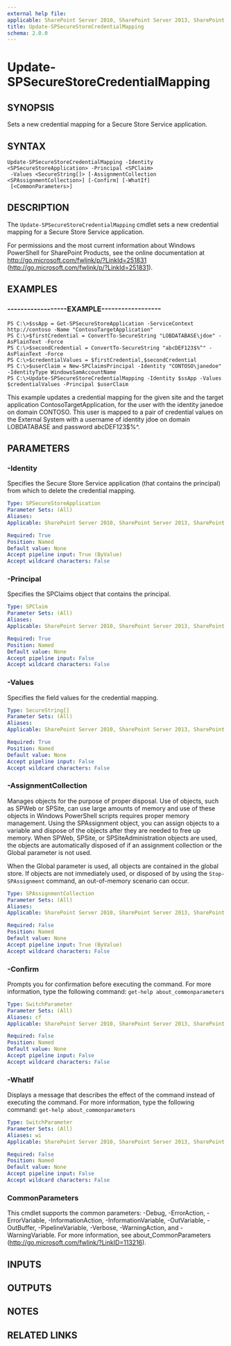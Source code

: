 ```yaml
---
external help file: 
applicable: SharePoint Server 2010, SharePoint Server 2013, SharePoint Server 2016, SharePoint Server 2019
title: Update-SPSecureStoreCredentialMapping
schema: 2.0.0
---
```


# Update-SPSecureStoreCredentialMapping

## SYNOPSIS
Sets a new credential mapping for a Secure Store Service application.

## SYNTAX

```
Update-SPSecureStoreCredentialMapping -Identity <SPSecureStoreApplication> -Principal <SPClaim>
 -Values <SecureString[]> [-AssignmentCollection <SPAssignmentCollection>] [-Confirm] [-WhatIf]
 [<CommonParameters>]
```

## DESCRIPTION
The `Update-SPSecureStoreCredentialMapping` cmdlet sets a new credential mapping for a Secure Store Service application.

For permissions and the most current information about Windows PowerShell for SharePoint Products, see the online documentation at http://go.microsoft.com/fwlink/p/?LinkId=251831 (http://go.microsoft.com/fwlink/p/?LinkId=251831).

## EXAMPLES

### ------------------EXAMPLE------------------
```
PS C:\>$ssApp = Get-SPSecureStoreApplication -ServiceContext http://contoso -Name "ContosoTargetApplication"
PS C:\>$firstCredential = ConvertTo-SecureString "LOBDATABASE\jdoe" -AsPlainText -Force
PS C:\>$secondCredential = ConvertTo-SecureString "abcDEF123$%^" -AsPlainText -Force
PS C:\>$credentialValues = $firstCredential,$secondCredential
PS C:\>$userClaim = New-SPClaimsPrincipal -Identity "CONTOSO\janedoe" -IdentityType WindowsSamAccountName
PS C:\>Update-SPSecureStoreCredentialMapping -Identity $ssApp -Values $credentialValues -Principal $userClaim
```

This example updates a credential mapping for the given site and the target application ContosoTargetApplication, for the user with the identity janedoe on domain CONTOSO.
This user is mapped to a pair of credential values on the External System with a username of identity jdoe on domain LOBDATABASE and password abcDEF123$%^.

## PARAMETERS

### -Identity
Specifies the Secure Store Service application (that contains the principal) from which to delete the credential mapping.

```yaml
Type: SPSecureStoreApplication
Parameter Sets: (All)
Aliases: 
Applicable: SharePoint Server 2010, SharePoint Server 2013, SharePoint Server 2016, SharePoint Server 2019

Required: True
Position: Named
Default value: None
Accept pipeline input: True (ByValue)
Accept wildcard characters: False
```

### -Principal
Specifies the SPClaims object that contains the principal.

```yaml
Type: SPClaim
Parameter Sets: (All)
Aliases: 
Applicable: SharePoint Server 2010, SharePoint Server 2013, SharePoint Server 2016, SharePoint Server 2019

Required: True
Position: Named
Default value: None
Accept pipeline input: False
Accept wildcard characters: False
```

### -Values
Specifies the field values for the credential mapping.

```yaml
Type: SecureString[]
Parameter Sets: (All)
Aliases: 
Applicable: SharePoint Server 2010, SharePoint Server 2013, SharePoint Server 2016, SharePoint Server 2019

Required: True
Position: Named
Default value: None
Accept pipeline input: False
Accept wildcard characters: False
```

### -AssignmentCollection
Manages objects for the purpose of proper disposal.
Use of objects, such as SPWeb or SPSite, can use large amounts of memory and use of these objects in Windows PowerShell scripts requires proper memory management.
Using the SPAssignment object, you can assign objects to a variable and dispose of the objects after they are needed to free up memory.
When SPWeb, SPSite, or SPSiteAdministration objects are used, the objects are automatically disposed of if an assignment collection or the Global parameter is not used.

When the Global parameter is used, all objects are contained in the global store.
If objects are not immediately used, or disposed of by using the `Stop-SPAssignment` command, an out-of-memory scenario can occur.

```yaml
Type: SPAssignmentCollection
Parameter Sets: (All)
Aliases: 
Applicable: SharePoint Server 2010, SharePoint Server 2013, SharePoint Server 2016, SharePoint Server 2019

Required: False
Position: Named
Default value: None
Accept pipeline input: True (ByValue)
Accept wildcard characters: False
```

### -Confirm
Prompts you for confirmation before executing the command.
For more information, type the following command: `get-help about_commonparameters`

```yaml
Type: SwitchParameter
Parameter Sets: (All)
Aliases: cf
Applicable: SharePoint Server 2010, SharePoint Server 2013, SharePoint Server 2016, SharePoint Server 2019

Required: False
Position: Named
Default value: None
Accept pipeline input: False
Accept wildcard characters: False
```

### -WhatIf
Displays a message that describes the effect of the command instead of executing the command.
For more information, type the following command: `get-help about_commonparameters`

```yaml
Type: SwitchParameter
Parameter Sets: (All)
Aliases: wi
Applicable: SharePoint Server 2010, SharePoint Server 2013, SharePoint Server 2016, SharePoint Server 2019

Required: False
Position: Named
Default value: None
Accept pipeline input: False
Accept wildcard characters: False
```

### CommonParameters
This cmdlet supports the common parameters: -Debug, -ErrorAction, -ErrorVariable, -InformationAction, -InformationVariable, -OutVariable, -OutBuffer, -PipelineVariable, -Verbose, -WarningAction, and -WarningVariable. For more information, see about_CommonParameters (http://go.microsoft.com/fwlink/?LinkID=113216).

## INPUTS

## OUTPUTS

## NOTES

## RELATED LINKS
